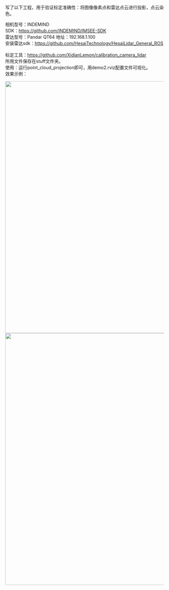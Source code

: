 写了以下工程，用于验证标定准确性：将图像像素点和雷达点云进行投影，点云染色。<br />

相机型号：INDEMIND<br />
SDK：https://github.com/INDEMIND/IMSEE-SDK<br />
雷达型号：Pandar QT64        地址：192.168.1.100<br />
安装雷达sdk：https://github.com/HesaiTechnology/HesaiLidar_General_ROS<br />
<br />
标定工具：https://github.com/XidianLemon/calibration_camera_lidar<br />
所用文件保存在stuff文件夹。<br />
使用：运行point_cloud_projection即可，用demo2.rviz配置文件可视化。<br />
效果示例：<br />

<img src="https://github.com/user-attachments/assets/f3cda06c-22d3-417d-b89e-1c7b70c55bda" width="800"> <br />
<img src="https://github.com/user-attachments/assets/f2e4a27a-6424-474f-89df-12a3e25a3083" width="800"> <br />
